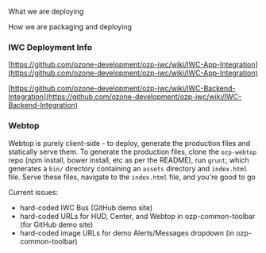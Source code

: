 What we are deploying


How we are packaging and deploying


###  IWC Deployment Info

[https://github.com/ozone-development/ozp-iwc/wiki/IWC-App-Integration](https://github.com/ozone-development/ozp-iwc/wiki/IWC-App-Integration)

[https://github.com/ozone-development/ozp-iwc/wiki/IWC-Backend-Integration](https://github.com/ozone-development/ozp-iwc/wiki/IWC-Backend-Integration)

### Webtop
Webtop is purely client-side - to deploy, generate the production files and statically serve them. To generate the production files, clone the `ozp-webtop` repo (npm install, bower install, etc as per the README), run `grunt`, which generates a `bin/` directory containing an `assets` directory and `index.html` file. Serve these files, navigate to the `index.html` file, and you're good to go

Current issues:
 * hard-coded IWC Bus (GitHub demo site)
 * hard-coded URLs for HUD, Center, and Webtop in ozp-common-toolbar (for GitHub demo site)
 * hard-coded image URLs for demo Alerts/Messages dropdown (in ozp-common-toolbar)
